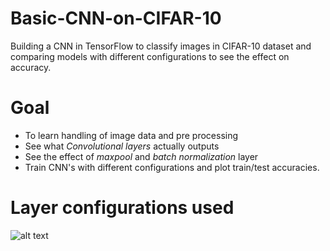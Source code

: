 # Basic-CNN-on-CIFAR-10
Building a CNN in TensorFlow to classify images in CIFAR-10 dataset and comparing models with different configurations to see the effect on accuracy.

# Goal 
* To learn handling of image data and pre processing
* See what *Convolutional layers* actually outputs
* See the effect of *maxpool* and *batch normalization* layer
* Train CNN's with different configurations and plot train/test accuracies.

# Layer configurations used 
![alt text](https://github.com/adam-p/markdown-here/raw/master/src/common/images/config1.png)
